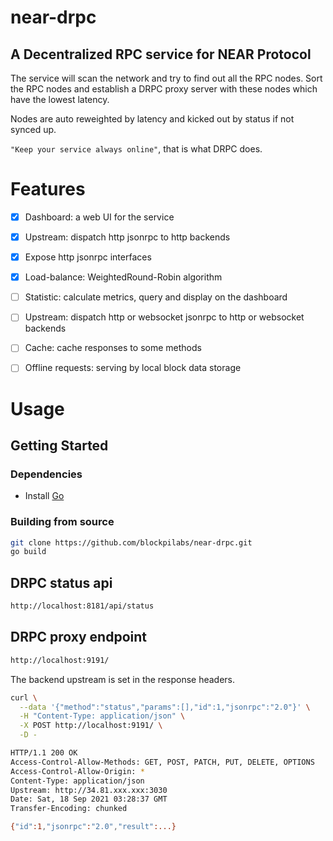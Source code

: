 # near-drpc
## A Decentralized RPC service for NEAR Protocol 

The service will scan the network and try to find out all the RPC nodes.
Sort the RPC nodes and establish a DRPC proxy server with these nodes which have the lowest latency.

Nodes are auto reweighted by latency and kicked out by status if not synced up.

`"Keep your service always online"`, that is what DRPC does.


# Features
- [x] Dashboard: a web UI for the service
- [x] Upstream: dispatch http jsonrpc to http backends
- [x] Expose http jsonrpc interfaces
- [x] Load-balance: WeightedRound-Robin algorithm
- [ ] Statistic: calculate metrics, query and display on the dashboard
- [ ] Upstream: dispatch http or websocket jsonrpc to http or websocket backends
- [ ] Cache: cache responses to some methods
- [ ] Offline requests: serving by local block data storage


# Usage
## Getting Started
### Dependencies
- Install [Go](https://golang.org/doc/install)

### Building from source
```sh
git clone https://github.com/blockpilabs/near-drpc.git
go build
```

<div style="page-break-after: always;"></div>

## DRPC status api
```sh
http://localhost:8181/api/status
```

## DRPC proxy endpoint
```sh
http://localhost:9191/
```
The backend upstream is set in the response headers.
```sh
curl \
  --data '{"method":"status","params":[],"id":1,"jsonrpc":"2.0"}' \
  -H "Content-Type: application/json" \
  -X POST http://localhost:9191/ \
  -D -

HTTP/1.1 200 OK
Access-Control-Allow-Methods: GET, POST, PATCH, PUT, DELETE, OPTIONS
Access-Control-Allow-Origin: *
Content-Type: application/json
Upstream: http://34.81.xxx.xxx:3030
Date: Sat, 18 Sep 2021 03:28:37 GMT
Transfer-Encoding: chunked

{"id":1,"jsonrpc":"2.0","result":...}
```
